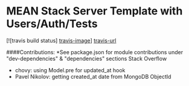 # MEAN Stack Server Template with Users/Auth/Tests

[![travis build status] [travis-image]] [travis-url]


####Contributions:
*See package.json for module contributions under "dev-dependencies" & "dependencies" sections
Stack Overflow
  - chovy: using Model.pre for updated_at hook
  - Pavel Nikolov: getting created_at date from MongoDB ObjectId






[travis-image]: https://travis-ci.org/clintonjnelson/node_server_template.png?branch=master
[travis-url]: https://travis-ci.org/clintonjnelson/node_server_template

